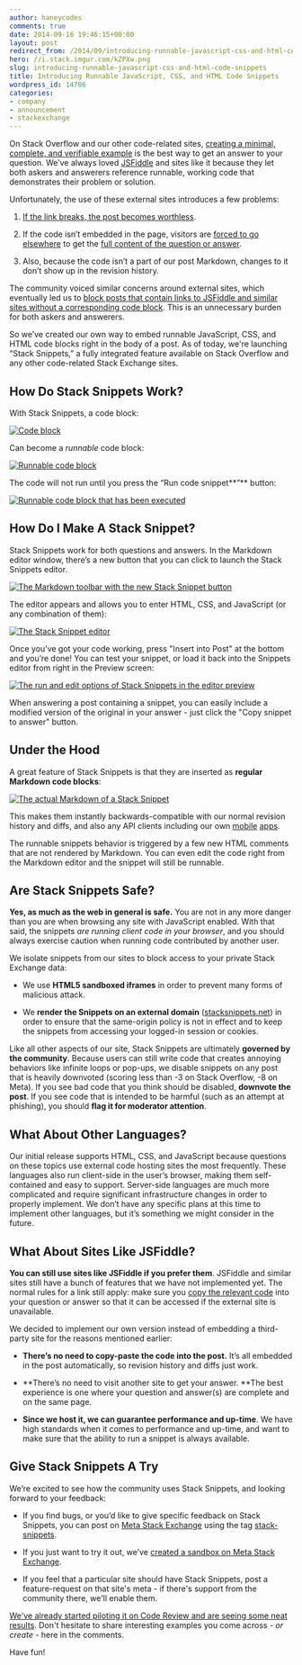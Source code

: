 ```yaml
---
author: haneycodes
comments: true
date: 2014-09-16 19:46:15+00:00
layout: post
redirect_from: /2014/09/introducing-runnable-javascript-css-and-html-code-snippets
hero: //i.stack.imgur.com/kZPXw.png
slug: introducing-runnable-javascript-css-and-html-code-snippets
title: Introducing Runnable JavaScript, CSS, and HTML Code Snippets
wordpress_id: 14786
categories:
- company
- announcement
- stackexchange
---
```


On Stack Overflow and our other code-related sites, [creating a minimal, complete, and verifiable example](http://stackoverflow.com/help/mcve) is the best way to get an answer to your question. We’ve always loved [JSFiddle](http://www.jsfiddle.net) and sites like it because they let both askers and answerers reference runnable, working code that demonstrates their problem or solution.

Unfortunately, the use of these external sites introduces a few problems:



	
  1. [If the link breaks, the post becomes worthless](http://meta.stackexchange.com/questions/114942/when-jsfiddle-and-other-related-sites-are-gone-so-is-the-information).

	
  2. If the code isn’t embedded in the page, visitors are [forced to go elsewhere](http://meta.stackexchange.com/questions/8231/are-answers-that-just-contain-links-elsewhere-really-good-answers) to get the [full content of the question or answer](http://meta.stackexchange.com/questions/80978/questions-linking-to-external-web-sites-instead-of-showing-code).

	
  3. Also, because the code isn’t a part of our post Markdown, changes to it don’t show up in the revision history.


The community voiced similar concerns around external sites, which eventually led us to [block posts that contain links to JSFiddle and similar sites without a corresponding code block](http://meta.stackexchange.com/questions/149890/prevent-posts-with-links-to-jsfiddle-and-no-code). This is an unnecessary burden for both askers and answerers.

So we’ve created our own way to embed runnable JavaScript, CSS, and HTML code blocks right in the body of a post. As of today, we're launching “Stack Snippets,” a fully integrated feature available on Stack Overflow and any other code-related Stack Exchange sites.


## How Do Stack Snippets Work?


With Stack Snippets, a code block:


[![Code block](//i.stack.imgur.com/kZPXw.png)](//i.stack.imgur.com/kZPXw.png)


Can become a _runnable_ code block:


[![Runnable code block](//i.stack.imgur.com/YMvu1.png)](//i.stack.imgur.com/YMvu1.png)


The code will not run until you press the “Run code snippet**”** button:


[![Runnable code block that has been executed](//i.stack.imgur.com/b9ukx.png)](//i.stack.imgur.com/b9ukx.png)




## How Do I Make A Stack Snippet?


Stack Snippets work for both questions and answers. In the Markdown editor window, there’s a new button that you can click to launch the Stack Snippets editor.


[![The Markdown toolbar with the new Stack Snippet button](//i.stack.imgur.com/h6BFu.png)](//i.stack.imgur.com/h6BFu.png)


The editor appears and allows you to enter HTML, CSS, and JavaScript (or any combination of them):


[![The Stack Snippet editor](//i.stack.imgur.com/wx8jF.png)](//i.stack.imgur.com/wx8jF.png)


Once you’ve got your code working, press "Insert into Post" at the bottom and you’re done! You can test your snippet, or load it back into the Snippets editor from right in the Preview screen:


[![The run and edit options of Stack Snippets in the editor preview](//i.stack.imgur.com/KO2TC.png)](//i.stack.imgur.com/KO2TC.png)


When answering a post containing a snippet, you can easily include a modified version of the original in your answer - just click the "Copy snippet to answer" button.


## Under the Hood


A great feature of Stack Snippets is that they are inserted as **regular Markdown code blocks**:


[![The actual Markdown of a Stack Snippet](//i.stack.imgur.com/zXjtQ.png)](//i.stack.imgur.com/zXjtQ.png)


This makes them instantly backwards-compatible with our normal revision history and diffs, and also any API clients including our own [mobile](http://blog.stackoverflow.com/2014/05/stack-exchange-for-iphone-is-here) [apps](http://blog.stackoverflow.com/2014/01/stack-exchange-for-android-is-here).

The runnable snippets behavior is triggered by a few new HTML comments that are not rendered by Markdown. You can even edit the code right from the Markdown editor and the snippet will still be runnable.


## Are Stack Snippets Safe?


**Yes, as much as the web in general is safe.** You are not in any more danger than you are when browsing any site with JavaScript enabled. With that said, the snippets _are running client code in your browser_, and you should always exercise caution when running code contributed by another user.

We isolate snippets from our sites to block access to your private Stack Exchange data:



	
  * We use **HTML5 sandboxed iframes** in order to prevent many forms of malicious attack.

	
  * We **render the Snippets on an external domain** ([stacksnippets.net](http://stacksnippets.net)) in order to ensure that the same-origin policy is not in effect and to keep the snippets from accessing your logged-in session or cookies.


Like all other aspects of our site, Stack Snippets are ultimately **governed by the community**. Because users can still write code that creates annoying behaviors like infinite loops or pop-ups, we disable snippets on any post that is heavily downvoted (scoring less than -3 on Stack Overflow, -8 on Meta). If you see bad code that you think should be disabled, **downvote the post**. If you see code that is intended to be harmful (such as an attempt at phishing), you should **flag it for moderator attention**.


## What About Other Languages?


Our initial release supports HTML, CSS, and JavaScript because questions on these topics use external code hosting sites the most frequently. These languages also run client-side in the user’s browser, making them self-contained and easy to support. Server-side languages are much more complicated and require significant infrastructure changes in order to properly implement. We don’t have any specific plans at this time to implement other languages, but it’s something we might consider in the future.


## What About Sites Like JSFiddle?


**You can still use sites like JSFiddle if you prefer them**. JSFiddle and similar sites still have a bunch of features that we have not implemented yet. The normal rules for a link still apply: make sure you [copy the relevant code](http://meta.stackexchange.com/questions/84342/answer-that-only-contains-a-link-to-jsfiddle) into your question or answer so that it can be accessed if the external site is unavailable.

We decided to implement our own version instead of embedding a third-party site for the reasons mentioned earlier:



	
  * **There’s no need to copy-paste the code into the post.** It’s all embedded in the post automatically, so revision history and diffs just work.

	
  * **There’s no need to visit another site to get your answer. **The best experience is one where your question and answer(s) are complete and on the same page.

	
  * **Since we host it, we can guarantee performance and up-time**. We have high standards when it comes to performance and up-time, and want to make sure that the ability to run a snippet is always available.




## Give Stack Snippets A Try


We’re excited to see how the community uses Stack Snippets, and looking forward to your feedback:



	
  * If you find bugs, or you’d like to give specific feedback on Stack Snippets, you can post on [Meta Stack Exchange](http://meta.stackexchange.com/questions/ask?tags=stack-snippets) using the tag [stack-snippets](http://meta.stackexchange.com/questions/tagged/stack-snippets).

	
  * If you just want to try it out, we’ve [created a sandbox on Meta Stack Exchange](http://meta.stackexchange.com/questions/239456/stack-snippets-sandbox-try-it-out-here).

	
  * If you feel that a particular site should have Stack Snippets, post a feature-request on that site's meta - if there's support from the community there, we'll enable them.


[We've already started piloting it on Code Review and are seeing some neat results](http://codereview.stackexchange.com/questions/62577/bouncing-stacking-boxes). Don't hesitate to share interesting examples you come across - _or create_ - here in the comments.

Have fun!
